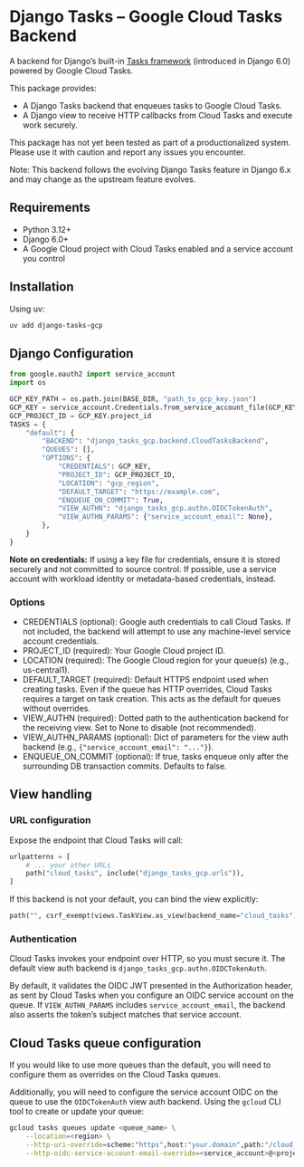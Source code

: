 # Django Tasks – Google Cloud Tasks Backend

A backend for Django’s built-in [Tasks framework](https://docs.djangoproject.com/en/6.0/topics/tasks/) (introduced in 
Django 6.0) powered by Google Cloud Tasks.

This package provides:
- A Django Tasks backend that enqueues tasks to Google Cloud Tasks.
- A Django view to receive HTTP callbacks from Cloud Tasks and execute work securely.

This package has not yet been tested as part of a productionalized system. Please use it with caution and report any
issues you encounter.

Note: This backend follows the evolving Django Tasks feature in Django 6.x and may change as the upstream feature evolves.

## Requirements

- Python 3.12+
- Django 6.0+
- A Google Cloud project with Cloud Tasks enabled and a service account you control

## Installation

Using uv:

```bash
uv add django-tasks-gcp
```

## Django Configuration

```python
from google.oauth2 import service_account
import os

GCP_KEY_PATH = os.path.join(BASE_DIR, "path_to_gcp_key.json")
GCP_KEY = service_account.Credentials.from_service_account_file(GCP_KEY_PATH)
GCP_PROJECT_ID = GCP_KEY.project_id
TASKS = {
    "default": {
        "BACKEND": "django_tasks_gcp.backend.CloudTasksBackend", 
        "QUEUES": [],
        "OPTIONS": {
            "CREDENTIALS": GCP_KEY, 
            "PROJECT_ID": GCP_PROJECT_ID, 
            "LOCATION": "gcp_region",
            "DEFAULT_TARGET": "https://example.com",
            "ENQUEUE_ON_COMMIT": True, 
            "VIEW_AUTHN": "django_tasks_gcp.authn.OIDCTokenAuth",
            "VIEW_AUTHN_PARAMS": {"service_account_email": None}, 
        }, 
    }
}
```

**Note on credentials:** If using a key file for credentials, ensure it is stored securely and not committed to source control. 
If possible, use a service account with workload identity or metadata-based credentials, instead.

### Options

- CREDENTIALS (optional): Google auth credentials to call Cloud Tasks. If not included, the backend will attempt to use any machine-level service account credentials.
- PROJECT_ID (required): Your Google Cloud project ID.
- LOCATION (required): The Google Cloud region for your queue(s) (e.g., us-central1).
- DEFAULT_TARGET (required): Default HTTPS endpoint used when creating tasks. Even if the queue has HTTP overrides, Cloud Tasks requires a target on task creation. This acts as the default for queues without overrides.
- VIEW_AUTHN (required): Dotted path to the authentication backend for the receiving view. Set to None to disable (not recommended).
- VIEW_AUTHN_PARAMS (optional): Dict of parameters for the view auth backend (e.g., `{"service_account_email": "..."}`).
- ENQUEUE_ON_COMMIT (optional): If true, tasks enqueue only after the surrounding DB transaction commits. Defaults to false.

## View handling

### URL configuration

Expose the endpoint that Cloud Tasks will call:

```python
urlpatterns = [
    # ... your other URLs
    path("cloud_tasks", include("django_tasks_gcp.urls")),
]
```

If this backend is not your default, you can bind the view explicitly:

```python
path("", csrf_exempt(views.TaskView.as_view(backend_name="cloud_tasks"))),
```

### Authentication

Cloud Tasks invokes your endpoint over HTTP, so you must secure it. The default view auth backend is 
`django_tasks_gcp.authn.OIDCTokenAuth`.

By default, it validates the OIDC JWT presented in the Authorization header, as sent by Cloud Tasks when you configure
an OIDC service account on the queue. If `VIEW_AUTHN_PARAMS` includes `service_account_email`, the backend also asserts
the token’s subject matches that service account.

## Cloud Tasks queue configuration

If you would like to use more queues than the default, you will need to configure them as overrides on the Cloud Tasks
queues.

Additionally, you will need to configure the service account OIDC on the queue to use the `OIDCTokenAuth` view auth
backend. Using the `gcloud` CLI tool to create or update your queue:

```bash
gcloud tasks queues update <queue_name> \
    --location=<region> \
    --http-uri-override=scheme:"https",host:"your.domain",path:"/cloud_tasks",mode:"ALWAYS" \
    --http-oidc-service-account-email-override=<service_account>@<project>.iam.gserviceaccount.com
```
